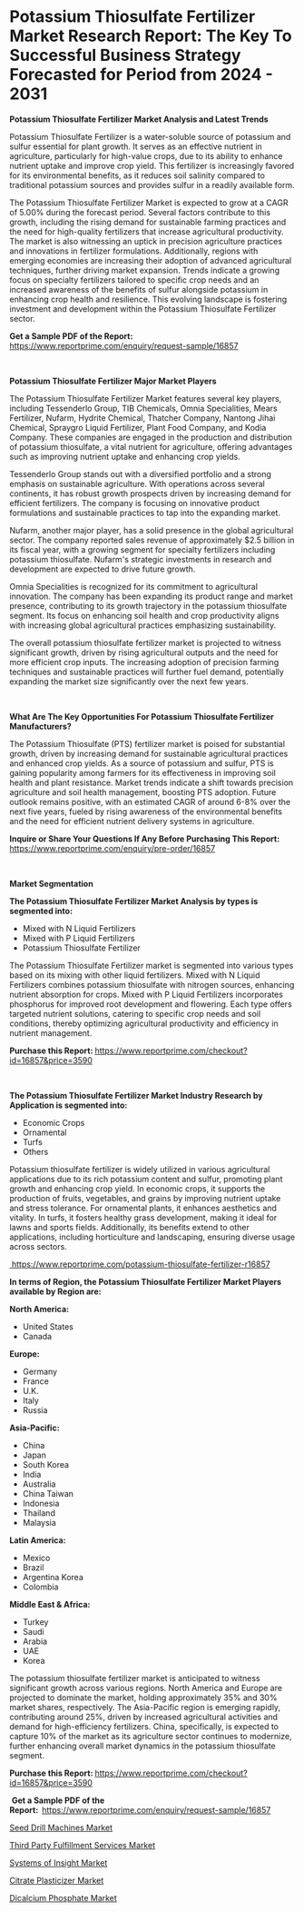 <p><h1>Potassium Thiosulfate Fertilizer Market Research Report: The Key To Successful Business Strategy Forecasted for Period from 2024 - 2031</h1></p><p><strong>Potassium Thiosulfate Fertilizer Market Analysis and Latest Trends</strong></p>
<p><p>Potassium Thiosulfate Fertilizer is a water-soluble source of potassium and sulfur essential for plant growth. It serves as an effective nutrient in agriculture, particularly for high-value crops, due to its ability to enhance nutrient uptake and improve crop yield. This fertilizer is increasingly favored for its environmental benefits, as it reduces soil salinity compared to traditional potassium sources and provides sulfur in a readily available form.</p><p>The Potassium Thiosulfate Fertilizer Market is expected to grow at a CAGR of 5.00% during the forecast period. Several factors contribute to this growth, including the rising demand for sustainable farming practices and the need for high-quality fertilizers that increase agricultural productivity. The market is also witnessing an uptick in precision agriculture practices and innovations in fertilizer formulations. Additionally, regions with emerging economies are increasing their adoption of advanced agricultural techniques, further driving market expansion. Trends indicate a growing focus on specialty fertilizers tailored to specific crop needs and an increased awareness of the benefits of sulfur alongside potassium in enhancing crop health and resilience. This evolving landscape is fostering investment and development within the Potassium Thiosulfate Fertilizer sector.</p></p>
<p><strong>Get a Sample PDF of the Report:&nbsp;</strong> <a href="https://www.reportprime.com/enquiry/request-sample/16857?utm_campaign=3&utm_medium=2&utm_source=Github&utm_content=ia&utm_term=24112024&utm_id=potassium-thiosulfate-fertilizer">https://www.reportprime.com/enquiry/request-sample/16857</a></p>
<p>&nbsp;</p>
<p><strong>Potassium Thiosulfate Fertilizer Major Market Players</strong></p>
<p><p>The Potassium Thiosulfate Fertilizer Market features several key players, including Tessenderlo Group, TIB Chemicals, Omnia Specialities, Mears Fertilizer, Nufarm, Hydrite Chemical, Thatcher Company, Nantong Jihai Chemical, Spraygro Liquid Fertilizer, Plant Food Company, and Kodia Company. These companies are engaged in the production and distribution of potassium thiosulfate, a vital nutrient for agriculture, offering advantages such as improving nutrient uptake and enhancing crop yields.</p><p>Tessenderlo Group stands out with a diversified portfolio and a strong emphasis on sustainable agriculture. With operations across several continents, it has robust growth prospects driven by increasing demand for efficient fertilizers. The company is focusing on innovative product formulations and sustainable practices to tap into the expanding market.</p><p>Nufarm, another major player, has a solid presence in the global agricultural sector. The company reported sales revenue of approximately $2.5 billion in its fiscal year, with a growing segment for specialty fertilizers including potassium thiosulfate. Nufarm's strategic investments in research and development are expected to drive future growth.</p><p>Omnia Specialities is recognized for its commitment to agricultural innovation. The company has been expanding its product range and market presence, contributing to its growth trajectory in the potassium thiosulfate segment. Its focus on enhancing soil health and crop productivity aligns with increasing global agricultural practices emphasizing sustainability.</p><p>The overall potassium thiosulfate fertilizer market is projected to witness significant growth, driven by rising agricultural outputs and the need for more efficient crop inputs. The increasing adoption of precision farming techniques and sustainable practices will further fuel demand, potentially expanding the market size significantly over the next few years.</p></p>
<p>&nbsp;</p>
<p><strong>What Are The Key Opportunities For Potassium Thiosulfate Fertilizer Manufacturers?</strong></p>
<p><p>The Potassium Thiosulfate (PTS) fertilizer market is poised for substantial growth, driven by increasing demand for sustainable agricultural practices and enhanced crop yields. As a source of potassium and sulfur, PTS is gaining popularity among farmers for its effectiveness in improving soil health and plant resistance. Market trends indicate a shift towards precision agriculture and soil health management, boosting PTS adoption. Future outlook remains positive, with an estimated CAGR of around 6-8% over the next five years, fueled by rising awareness of the environmental benefits and the need for efficient nutrient delivery systems in agriculture.</p></p>
<p><strong>Inquire or Share Your Questions If Any Before Purchasing This Report:</strong> <a href="https://www.reportprime.com/enquiry/pre-order/16857?utm_campaign=3&utm_medium=2&utm_source=Github&utm_content=ia&utm_term=24112024&utm_id=potassium-thiosulfate-fertilizer">https://www.reportprime.com/enquiry/pre-order/16857</a></p>
<p>&nbsp;</p>
<p><strong>Market Segmentation</strong></p>
<p><strong>The Potassium Thiosulfate Fertilizer Market Analysis by types is segmented into:</strong></p>
<p><ul><li>Mixed with N Liquid Fertilizers</li><li>Mixed with P Liquid Fertilizers</li><li>Potassium Thiosulfate Fertilizer</li></ul></p>
<p><p>The Potassium Thiosulfate Fertilizer market is segmented into various types based on its mixing with other liquid fertilizers. Mixed with N Liquid Fertilizers combines potassium thiosulfate with nitrogen sources, enhancing nutrient absorption for crops. Mixed with P Liquid Fertilizers incorporates phosphorus for improved root development and flowering. Each type offers targeted nutrient solutions, catering to specific crop needs and soil conditions, thereby optimizing agricultural productivity and efficiency in nutrient management.</p></p>
<p><strong>Purchase this Report:&nbsp;</strong><a href="https://www.reportprime.com/checkout?id=16857&price=3590&utm_campaign=3&utm_medium=2&utm_source=Github&utm_content=ia&utm_term=24112024&utm_id=potassium-thiosulfate-fertilizer">https://www.reportprime.com/checkout?id=16857&price=3590</a></p>
<p>&nbsp;</p>
<p><strong>The Potassium Thiosulfate Fertilizer Market Industry Research by Application is segmented into:</strong></p>
<p><ul><li>Economic Crops</li><li>Ornamental</li><li>Turfs</li><li>Others</li></ul></p>
<p><p>Potassium thiosulfate fertilizer is widely utilized in various agricultural applications due to its rich potassium content and sulfur, promoting plant growth and enhancing crop yield. In economic crops, it supports the production of fruits, vegetables, and grains by improving nutrient uptake and stress tolerance. For ornamental plants, it enhances aesthetics and vitality. In turfs, it fosters healthy grass development, making it ideal for lawns and sports fields. Additionally, its benefits extend to other applications, including horticulture and landscaping, ensuring diverse usage across sectors.</p></p>
<p><a href="https://www.reportprime.com/potassium-thiosulfate-fertilizer-r16857?utm_campaign=3&utm_medium=2&utm_source=Github&utm_content=ia&utm_term=24112024&utm_id=potassium-thiosulfate-fertilizer">&nbsp;https://www.reportprime.com/potassium-thiosulfate-fertilizer-r16857</a></p>
<p><strong>In terms of Region, the Potassium Thiosulfate Fertilizer Market Players available by Region are:</strong></p>
<p>
    <p> <strong> North America: </strong>
        <ul>
            <li>United States</li>
            <li>Canada</li>
        </ul>
        </p> 
    <p> <strong> Europe: </strong>
        <ul>
            <li>Germany</li>
            <li>France</li>
            <li>U.K.</li>
            <li>Italy</li>
            <li>Russia</li>
        </ul>
        </p> 
    <p> <strong> Asia-Pacific: </strong>
        <ul>
            <li>China</li>
            <li>Japan</li>
            <li>South Korea</li>
            <li>India</li>
            <li>Australia</li>
            <li>China Taiwan</li>
            <li>Indonesia</li>
            <li>Thailand</li>
            <li>Malaysia</li>
        </ul>
        </p> 
    <p> <strong> Latin America: </strong>
        <ul>
            <li>Mexico</li>
            <li>Brazil</li>
            <li>Argentina Korea</li>
            <li>Colombia</li>
        </ul>
        </p> 
    <p> <strong> Middle East & Africa: </strong>
        <ul>
            <li>Turkey</li>
            <li>Saudi</li>
            <li>Arabia</li>
            <li>UAE</li>
            <li>Korea</li>
        </ul>
    </p>
    </p>
<p><p>The potassium thiosulfate fertilizer market is anticipated to witness significant growth across various regions. North America and Europe are projected to dominate the market, holding approximately 35% and 30% market shares, respectively. The Asia-Pacific region is emerging rapidly, contributing around 25%, driven by increased agricultural activities and demand for high-efficiency fertilizers. China, specifically, is expected to capture 10% of the market as its agriculture sector continues to modernize, further enhancing overall market dynamics in the potassium thiosulfate segment.</p></p>
<p><strong>Purchase this Report: </strong><a href="https://www.reportprime.com/checkout?id=16857&price=3590&utm_campaign=3&utm_medium=2&utm_source=Github&utm_content=ia&utm_term=24112024&utm_id=potassium-thiosulfate-fertilizer">https://www.reportprime.com/checkout?id=16857&price=3590</a></p>
<p>&nbsp;<strong>Get a Sample PDF of the Report:&nbsp;&nbsp;</strong><a href="https://www.reportprime.com/enquiry/request-sample/16857?utm_campaign=3&utm_medium=2&utm_source=Github&utm_content=ia&utm_term=24112024&utm_id=potassium-thiosulfate-fertilizer">https://www.reportprime.com/enquiry/request-sample/16857</a></p>
<p><strong></strong></p>
<p><p><a href="https://www.linkedin.com/pulse/future-trends-global-seed-drill-machines-market-insights-f638c?utm_campaign=3&utm_medium=2&utm_source=Github&utm_content=ia&utm_term=24112024&utm_id=potassium-thiosulfate-fertilizer">Seed Drill Machines Market</a></p><p><a href="https://issuu.com/reportprime-2/docs/third-party-fulfillment-services-ma_208633461af231?utm_campaign=3&utm_medium=2&utm_source=Github&utm_content=ia&utm_term=24112024&utm_id=potassium-thiosulfate-fertilizer">Third Party Fulfillment Services Market</a></p><p><a href="https://www.linkedin.com/pulse/global-systems-insight-marketundergoing-substantial-growth-4ewvf?utm_campaign=3&utm_medium=2&utm_source=Github&utm_content=ia&utm_term=24112024&utm_id=potassium-thiosulfate-fertilizer">Systems of Insight Market</a></p><p><a href="https://github.com/gulaimolin/Market-Research-Report-List-6/blob/main/citrate-plasticizer-market.md?utm_campaign=3&utm_medium=2&utm_source=Github&utm_content=ia&utm_term=24112024&utm_id=potassium-thiosulfate-fertilizer">Citrate Plasticizer Market</a></p><p><a href="https://github.com/mauripalmi/Market-Research-Report-List-5/blob/main/dicalcium-phosphate-market.md?utm_campaign=3&utm_medium=2&utm_source=Github&utm_content=ia&utm_term=24112024&utm_id=potassium-thiosulfate-fertilizer">Dicalcium Phosphate Market</a></p></p>